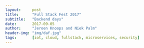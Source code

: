 ```yaml
---
layout:     post
title:      "Full Stack Fest 2017"
subtitle:   "Backend days"
date:       2017-09-05
author:     "Jeroen Knoops and Niek Palm"
header-img: "img/daf.jpg"
tags:       [iot, cloud, fullstack, microservices, security]
---
```

